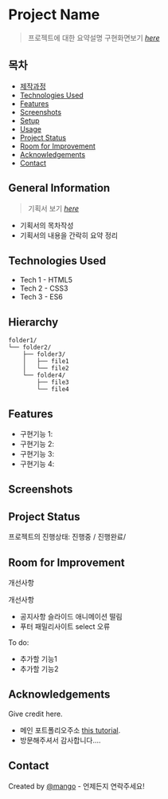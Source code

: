 # Project Name
> 프로젝트에 대한 요약설명
> 구현화면보기 [_here_](https://qwerewqwerew.github.io/book01/)


## 목차
* [제작과정](#general-information)
* [Technologies Used](#technologies-used)
* [Features](#features)
* [Screenshots](#screenshots)
* [Setup](#setup)
* [Usage](#usage)
* [Project Status](#project-status)
* [Room for Improvement](#room-for-improvement)
* [Acknowledgements](#acknowledgements)
* [Contact](#contact)
<!-- * [License](#license) -->


## General Information
> 기획서 보기 [_here_](https://www.example.com/파일.pdf)
- 기획서의 목차작성
- 기획서의 내용을 간락히 요약 정리

## Technologies Used
<!-- 사용한 기술환경 (언어와 버전을 작성) -->
- Tech 1 - HTML5
- Tech 2 - CSS3
- Tech 3 - ES6


## Hierarchy
<!-- 가능할 경우 html 구조를 트리구조로 표현 -->
```text
folder1/
└── folder2/
    ├── folder3/
    │   ├── file1
    │   └── file2
    └── folder4/
        ├── file3
        └── file4
```

## Features
- 구현기능 1:
- 구현기능 2:
- 구현기능 3:
- 구현기능 4:


## Screenshots
<!--![구현화면스크린샷](./img/screenshot.png)-->
<!-- If you have screenshots you'd like to share, include them here. -->


## Project Status
프로젝트의 진행상태: 진행중 / 진행완료/ 


## Room for Improvement
개선사항

개선사항
- 공지사항 슬라이드 애니메이션 떨림
- 푸터 패밀리사이트 select 오류

To do:
- 추가할 기능1
- 추가할 기능2


## Acknowledgements
Give credit here.
- 메인 포트폴리오주소 [this tutorial](https://www.example.com).
- 방문해주셔서 감사합니다....


## Contact
Created by [@mango](lavely2039@gmail.com) - 언제든지 연락주세요!


<!-- Optional -->
<!-- ## License -->
<!-- This project is open source and available under the [... License](). -->

<!-- You don't have to include all sections - just the one's relevant to your project -->
